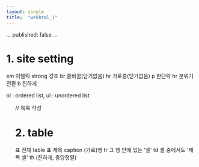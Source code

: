 ```yaml
---
layout: single
title:  "webhtml_1"
---
```

...
published: false
...

# 1. site setting 
em 이텔릭 
strong 강조 
br 줄바꿈(닫기없음) 
hr 가로줄(닫기없음)
p 한단락
hr 분위기 전환
b 진하게

ol : ordered list, ul : unordered list
  <ol type="a"> // 목록 작성


# 2. table
표 전체 table 
표 제목 caption 
(가로)행 tr 
그 행 안에 있는 '셀' td 
셀 중에서도 '제목 셀' th (진하게, 중앙정렬) 
